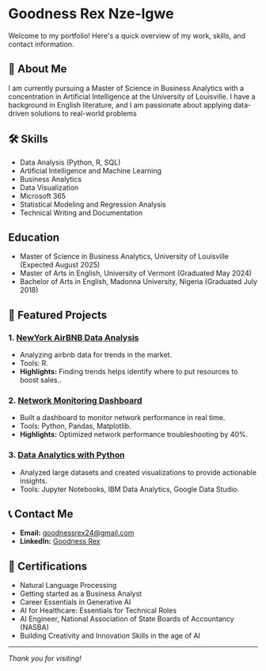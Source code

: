 
# Goodness Rex Nze-Igwe

Welcome to my portfolio! Here's a quick overview of my work, skills, and contact information.

## 🌟 About Me
I am currently pursuing a Master of Science in Business Analytics with a concentration in Artificial Intelligence at the University of Louisville. I have a background in English literature, and I am passionate about applying data-driven solutions to real-world problems

## 🛠️ Skills
- Data Analysis (Python, R, SQL)
- Artificial Intelligence and Machine Learning
- Business Analytics
- Data Visualization 
- Microsoft 365
- Statistical Modeling and Regression Analysis
- Technical Writing and Documentation

## Education
- Master of Science in Business Analytics, University of Louisville (Expected August 2025)
- Master of Arts in English, University of Vermont (Graduated May 2024)
- Bachelor of Arts in English, Madonna University, Nigeria (Graduated July 2018)



## 📂 Featured Projects
### 1. [NewYork AirBNB Data Analysis](https://github.com/gudythecoder/AirBNB)
- Analyzing airbnb data for trends in the market.
- Tools: R.
- **Highlights:** Finding trends helps identify where to put resources to boost sales..

### 2. [Network Monitoring Dashboard](https://github.com/your-repo/network-dashboard)
- Built a dashboard to monitor network performance in real time.
- Tools: Python, Pandas, Matplotlib.
- **Highlights:** Optimized network performance troubleshooting by 40%.

### 3. [Data Analytics with Python](https://github.com/your-repo/data-analytics)
- Analyzed large datasets and created visualizations to provide actionable insights.
- Tools: Jupyter Notebooks, IBM Data Analytics, Google Data Studio.

## 📞 Contact Me
- **Email:** [goodnessrex24@gmail.com](mailto:goodnessrex24@gmail.com)
- **LinkedIn:** [Goodness Rex](https://linkedin.com/in/goodnessrex)



## 📜 Certifications
- Natural Language Processing 
- Getting started as a Business Analyst 
-	Career Essentials in Generative AI
-	AI for Healthcare: Essentials for Technical Roles
- AI Engineer, National Association of State Boards of Accountancy (NASBA)  
- Building Creativity and Innovation Skills in the age of AI 



---
_Thank you for visiting!_
